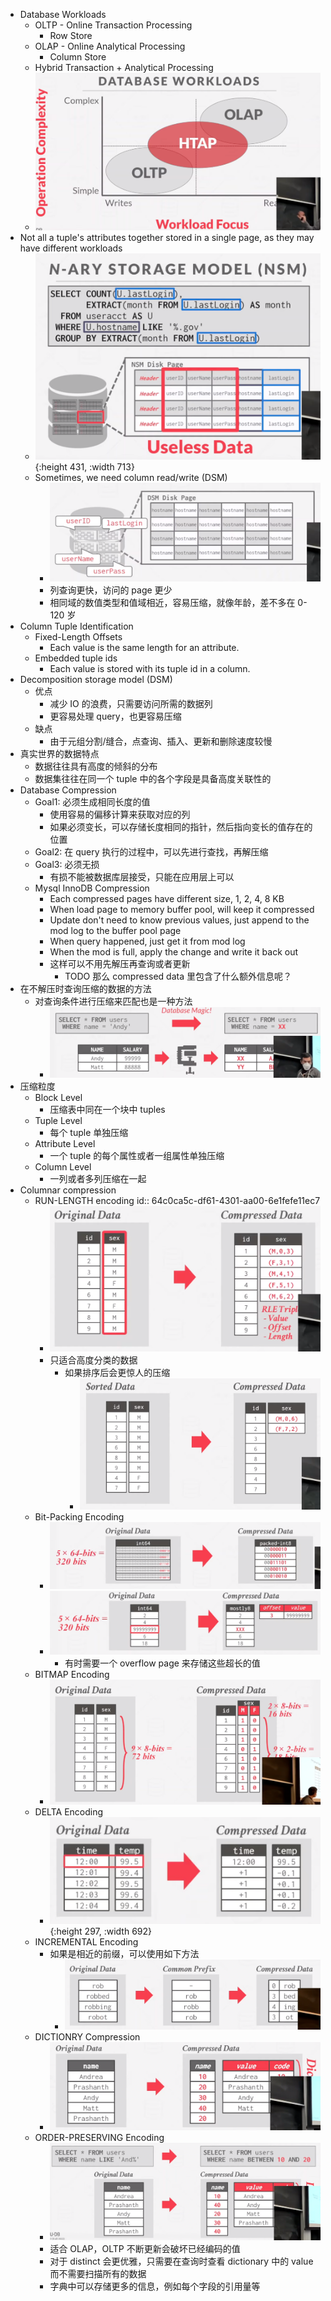 - Database Workloads
	- OLTP - Online Transaction Processing
		- Row Store
	- OLAP - Online Analytical Processing
		- Column Store
	- Hybrid Transaction + Analytical Processing
	- ![image.png](../assets/image_1690084247548_0.png)
- Not all a tuple's attributes together stored in a single page, as they may have different workloads
	- ![image.png](../assets/image_1690085285962_0.png){:height 431, :width 713}
	- Sometimes, we need column read/write (DSM)
		- ![image.png](../assets/image_1690085732546_0.png)
		- 列查询更快，访问的 page 更少
		- 相同域的数值类型和值域相近，容易压缩，就像年龄，差不多在 0-120 岁
- Column Tuple Identification
	- Fixed-Length Offsets
		- Each value is the same length for an attribute.
	- Embedded tuple ids
		- Each value is stored with its tuple id in a column.
- Decomposition storage model (DSM)
	- 优点
		- 减少 IO 的浪费，只需要访问所需的数据列
		- 更容易处理 query，也更容易压缩
	- 缺点
		- 由于元组分割/缝合，点查询、插入、更新和删除速度较慢
- 真实世界的数据特点
	- 数据往往具有高度的倾斜的分布
	- 数据集往往在同一个 tuple 中的各个字段是具备高度关联性的
- Database Compression
	- Goal1: 必须生成相同长度的值
		- 使用容易的偏移计算来获取对应的列
		- 如果必须变长，可以存储长度相同的指针，然后指向变长的值存在的位置
	- Goal2: 在 query 执行的过程中，可以先进行查找，再解压缩
	- Goal3: 必须无损
		- 有损不能被数据库层接受，只能在应用层上可以
	- Mysql InnoDB Compression
		- Each compressed pages have different size, 1, 2, 4, 8 KB
		- When load page to memory buffer pool, will keep it compressed
		- Update don't need to know previous values, just append to the mod log to the buffer pool page
		- When query happened, just get it from mod log
		- When the mod is full, apply the change and write it back out
		- 这样可以不用先解压再查询或者更新
			- TODO 那么 compressed data 里包含了什么额外信息呢？
- 在不解压时查询压缩的数据的方法
	- 对查询条件进行压缩来匹配也是一种方法
		- ![image.png](../assets/image_1690107375355_0.png)
- 压缩粒度
	- Block Level
		- 压缩表中同在一个块中  tuples
	- Tuple Level
		- 每个 tuple 单独压缩
	- Attribute Level
		- 一个 tuple 的每个属性或者一组属性单独压缩
	- Column Level
		- 一列或者多列压缩在一起
- Columnar compression
	- RUN-LENGTH encoding
	  id:: 64c0ca5c-df61-4301-aa00-6e1fefe11ec7
		- ![image.png](../assets/image_1690107765601_0.png)
		- 只适合高度分类的数据
			- 如果排序后会更惊人的压缩
				- ![image.png](../assets/image_1690107956773_0.png)
	- Bit-Packing Encoding
		- ![image.png](../assets/image_1690108049568_0.png)
		- ![image.png](../assets/image_1690108183522_0.png)
			- 有时需要一个 overflow page 来存储这些超长的值
	- BITMAP Encoding
		- ![image.png](../assets/image_1690108312761_0.png)
	- DELTA Encoding
		- ![image.png](../assets/image_1690108565729_0.png){:height 297, :width 692}
	- INCREMENTAL Encoding
		- 如果是相近的前缀，可以使用如下方法
			- ![image.png](../assets/image_1690108807350_0.png)
	- DICTIONRY Compression
		- ![image.png](../assets/image_1690109021020_0.png)
	- ORDER-PRESERVING Encoding
		- ![image.png](../assets/image_1690109450485_0.png)
		- 适合 OLAP，OLTP 不断更新会破坏已经编码的值
		- 对于 distinct 会更优雅，只需要在查询时查看 dictionary 中的 value 而不需要扫描所有的数据
		- 字典中可以存储更多的信息，例如每个字段的引用量等